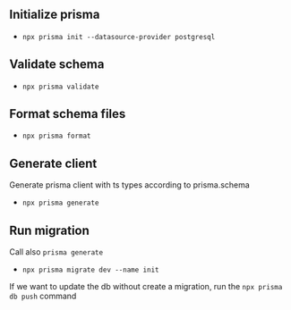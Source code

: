 ## Initialize prisma

- `npx prisma init --datasource-provider postgresql`

## Validate schema

- `npx prisma validate`

## Format schema files

- `npx prisma format`

## Generate client

Generate prisma client with ts types according to prisma.schema

- `npx prisma generate`

## Run migration

Call also `prisma generate`

- `npx prisma migrate dev --name init`

If we want to update the db without create a migration, run the `npx prisma db push` command
